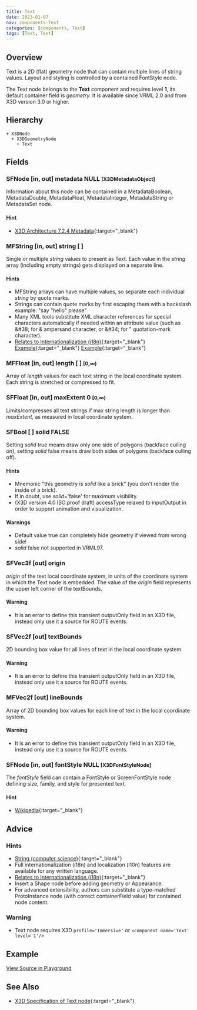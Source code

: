 ```yaml
---
title: Text
date: 2023-01-07
nav: components-Text
categories: [components, Text]
tags: [Text, Text]
---
```

<style>
.post h3 {
  word-spacing: 0.2em;
}
</style>

## Overview

Text is a 2D (flat) geometry node that can contain multiple lines of string values. Layout and styling is controlled by a contained FontStyle node.

The Text node belongs to the **Text** component and requires level **1**, its default container field is *geometry.* It is available since VRML 2.0 and from X3D version 3.0 or higher.

## Hierarchy

```
+ X3DNode
  + X3DGeometryNode
    + Text
```

## Fields

### SFNode [in, out] **metadata** NULL <small>[X3DMetadataObject]</small>

Information about this node can be contained in a MetadataBoolean, MetadataDouble, MetadataFloat, MetadataInteger, MetadataString or MetadataSet node.

#### Hint

- [X3D Architecture 7.2.4 Metadata](https://www.web3d.org/specifications/X3Dv4Draft/ISO-IEC19775-1v4-IS.proof//Part01/components/core.html#Metadata){:target="_blank"}

### MFString [in, out] **string** [ ]

Single or multiple *string* values to present as Text. Each value in the *string* array (including empty strings) gets displayed on a separate line.

#### Hints

- MFString arrays can have multiple values, so separate each individual *string* by quote marks.
- Strings can contain quote marks by first escaping them with a backslash example: "say \"hello\" please"
- Many XML tools substitute XML character references for special characters automatically if needed within an attribute value (such as &amp;#38; for &amp; ampersand character, or &amp;#34; for " quotation-mark character).
- [Relates to Internationalization (i18n)](http://www.w3.org/standards/webdesign/i18n){:target="_blank"} [Example](https://www.web3d.org/x3d/content/examples/X3dForWebAuthors/Chapter02-GeometryPrimitives/TextIndex.html){:target="_blank"} [Example](https://www.web3d.org/x3d/content/examples/X3dForWebAuthors/Chapter02-GeometryPrimitives/TextSpecialCharactersIndex.html){:target="_blank"}

### MFFloat [in, out] **length** [ ] <small>[0,∞)</small>

Array of *length* values for each text string in the local coordinate system. Each string is stretched or compressed to fit.

### SFFloat [in, out] **maxExtent** 0 <small>[0,∞)</small>

Limits/compresses all text strings if max string length is longer than *maxExtent*, as measured in local coordinate system.

### SFBool [ ] **solid** FALSE

Setting *solid* true means draw only one side of polygons (backface culling on), setting *solid* false means draw both sides of polygons (backface culling off).

#### Hints

- Mnemonic "this geometry is *solid* like a brick" (you don't render the inside of a brick).
- If in doubt, use *solid*='false' for maximum visibility.
- (X3D version 4.0 ISO.proof draft) accessType relaxed to inputOutput in order to support animation and visualization.

#### Warnings

- Default value true can completely hide geometry if viewed from wrong side!
- *solid* false not supported in VRML97.

### SFVec3f [out] **origin**

*origin* of the text local coordinate system, in units of the coordinate system in which the Text node is embedded. The value of the *origin* field represents the upper left corner of the textBounds.

#### Warning

- It is an error to define this transient outputOnly field in an X3D file, instead only use it a source for ROUTE events.

### SFVec2f [out] **textBounds**

2D bounding box value for all lines of text in the local coordinate system.

#### Warning

- It is an error to define this transient outputOnly field in an X3D file, instead only use it a source for ROUTE events.

### MFVec2f [out] **lineBounds**

Array of 2D bounding box values for each line of text in the local coordinate system.

#### Warning

- It is an error to define this transient outputOnly field in an X3D file, instead only use it a source for ROUTE events.

### SFNode [in, out] **fontStyle** NULL <small>[X3DFontStyleNode]</small>

The *fontStyle* field can contain a FontStyle or ScreenFontStyle node defining size, family, and style for presented text.

#### Hint

- [Wikipedia](https://en.wikipedia.org/wiki/Font){:target="_blank"}

## Advice

### Hints

- [String (computer science)](https://en.wikipedia.org/wiki/String_(computer_science)){:target="_blank"}
- Full internationalization (i18n) and localization (l10n) features are available for any written language.
- [Relates to Internationalization (i18n)](http://www.w3.org/standards/webdesign/i18n){:target="_blank"}
- Insert a Shape node before adding geometry or Appearance.
- For advanced extensibility, authors can substitute a type-matched ProtoInstance node (with correct containerField value) for contained node content.

### Warning

- Text node requires X3D `profile='Immersive'` or `<component name='Text' level='1'/>`

## Example

<x3d-canvas src="https://create3000.github.io/media/examples/Text/Text/Text.x3d" update="auto"></x3d-canvas>

[View Source in Playground](/x_ite/playground/?url=https://create3000.github.io/media/examples/Text/Text/Text.x3d)

## See Also

- [X3D Specification of Text node](https://www.web3d.org/documents/specifications/19775-1/V4.0/Part01/components/text.html#Text){:target="_blank"}
